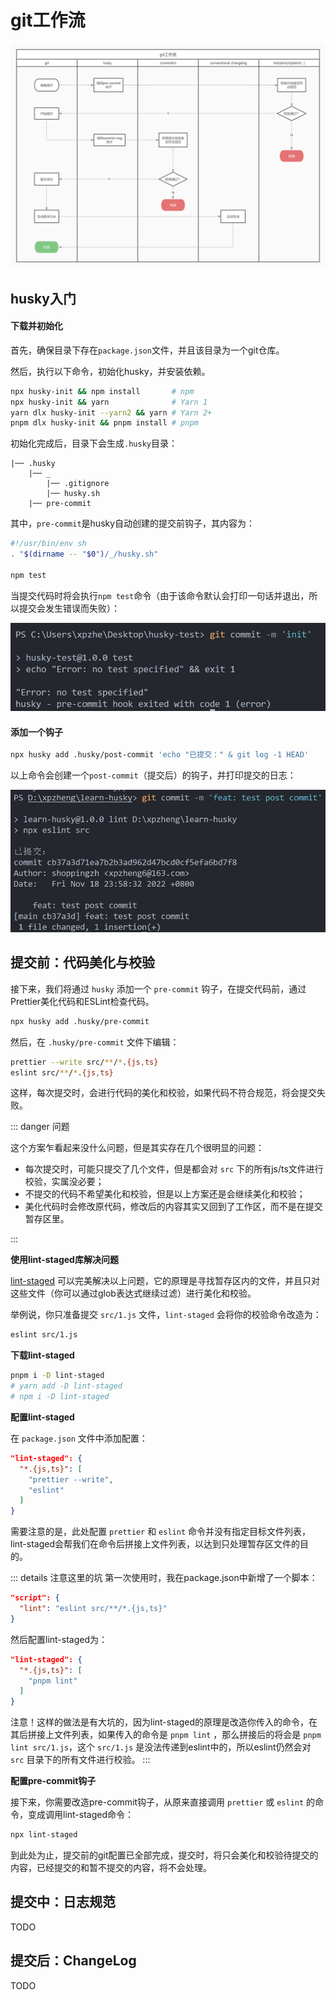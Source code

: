 # git工作流

![](./images/git-workflow.jpg)

## husky入门

#### 下载并初始化

首先，确保目录下存在`package.json`文件，并且该目录为一个git仓库。

然后，执行以下命令，初始化husky，并安装依赖。

```bash
npx husky-init && npm install       # npm
npx husky-init && yarn              # Yarn 1
yarn dlx husky-init --yarn2 && yarn # Yarn 2+
pnpm dlx husky-init && pnpm install # pnpm
```

初始化完成后，目录下会生成`.husky`目录：

```
|── .husky
    |── _
        |── .gitignore
        |── husky.sh
    |── pre-commit
```

其中，`pre-commit`是husky自动创建的提交前钩子，其内容为：

```bash
#!/usr/bin/env sh
. "$(dirname -- "$0")/_/husky.sh"

npm test

```

当提交代码时将会执行`npm test`命令（由于该命令默认会打印一句话并退出，所以提交会发生错误而失败）：


![](./images/commit-failed.png)


#### 添加一个钩子


```bash
npx husky add .husky/post-commit 'echo "已提交：" & git log -1 HEAD'
```

以上命令会创建一个`post-commit`（提交后）的钩子，并打印提交的日志：

![](./images/husky-create-hook.png)




## 提交前：代码美化与校验

接下来，我们将通过 `husky` 添加一个 `pre-commit` 钩子，在提交代码前，通过Prettier美化代码和ESLint检查代码。

```bash
npx husky add .husky/pre-commit
```

然后，在 `.husky/pre-commit` 文件下编辑：

```bash
prettier --write src/**/*.{js,ts}
eslint src/**/*.{js,ts}
```

这样，每次提交时，会进行代码的美化和校验，如果代码不符合规范，将会提交失败。

::: danger 问题

这个方案乍看起来没什么问题，但是其实存在几个很明显的问题：

- 每次提交时，可能只提交了几个文件，但是都会对 `src` 下的所有js/ts文件进行校验，实属没必要；
- 不提交的代码不希望美化和校验，但是以上方案还是会继续美化和校验；
- 美化代码时会修改原代码，修改后的内容其实又回到了工作区，而不是在提交暂存区里。

:::

**使用lint-staged库解决问题**

[lint-staged](https://github.com/okonet/lint-staged) 可以完美解决以上问题，它的原理是寻找暂存区内的文件，并且只对这些文件（你可以通过glob表达式继续过滤）进行美化和校验。

举例说，你只准备提交 `src/1.js` 文件，`lint-staged` 会将你的校验命令改造为：

```bash
eslint src/1.js
```

**下载lint-staged**

```bash
pnpm i -D lint-staged
# yarn add -D lint-staged
# npm i -D lint-staged
```

**配置lint-staged**

在 `package.json` 文件中添加配置：

```json
"lint-staged": {
  "*.{js,ts}": [
    "prettier --write",
    "eslint"
  ]
}
```

需要注意的是，此处配置 `prettier` 和 `eslint` 命令并没有指定目标文件列表，lint-staged会帮我们在命令后拼接上文件列表，以达到只处理暂存区文件的目的。

::: details 注意这里的坑
第一次使用时，我在package.json中新增了一个脚本：

```json
"script": {
  "lint": "eslint src/**/*.{js,ts}"
}
```

然后配置lint-staged为：
```json
"lint-staged": {
  "*.{js,ts}": [
    "pnpm lint"
  ]
}
```


注意！这样的做法是有大坑的，因为lint-staged的原理是改造你传入的命令，在其后拼接上文件列表，如果传入的命令是 `pnpm lint` ，那么拼接后的将会是 `pnpm lint src/1.js`，这个 `src/1.js` 是没法传递到eslint中的，所以eslint仍然会对 `src` 目录下的所有文件进行校验。
:::

**配置pre-commit钩子**

接下来，你需要改造pre-commit钩子，从原来直接调用 `prettier` 或 `eslint` 的命令，变成调用lint-staged命令：

```bash
npx lint-staged
```

到此处为止，提交前的git配置已全部完成，提交时，将只会美化和校验待提交的内容，已经提交的和暂不提交的内容，将不会处理。

## 提交中：日志规范

TODO

## 提交后：ChangeLog

TODO



